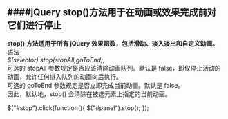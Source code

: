 ####jQuery stop()方法用于在动画或效果完成前对它们进行停止
----
**stop() 方法适用于所有 jQuery 效果函数，包括滑动、淡入淡出和自定义动画。**   
语法  
*$(selector).stop(stopAll,goToEnd);*  
可选的 stopAll 参数规定是否应该清除动画队列。默认是 false，即仅停止活动的动画，允许任何排入队列的动画向后执行。  
可选的 goToEnd 参数规定是否立即完成当前动画。默认是 false。  
因此，默认地，stop() 会清除在被选元素上指定的当前动画。  
<!--lang:javaStript--!>
	$("#stop").click(function(){  
	  $("#panel").stop();  
	});  
